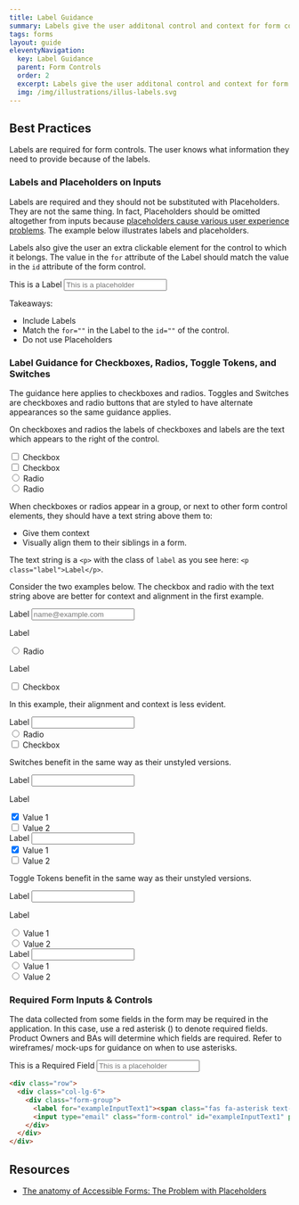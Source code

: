 ```yaml
---
title: Label Guidance
summary: Labels give the user additonal control and context for form controls.
tags: forms
layout: guide
eleventyNavigation:
  key: Label Guidance
  parent: Form Controls
  order: 2
  excerpt: Labels give the user additonal control and context for form controls.
  img: /img/illustrations/illus-labels.svg
---
```

    
## Best Practices

Labels are required for form controls. The user knows what information they need to provide because of the labels.

### Labels and Placeholders on Inputs

Labels are required and they should not be substituted with Placeholders. They are not the same thing. In fact, Placeholders should be omitted altogether from inputs because <a href="https://www.deque.com/blog/accessible-forms-the-problem-with-placeholders/" target="_blank">placeholders cause various user experience problems</a>. The example below illustrates labels and placeholders. 

Labels also give the user an extra clickable element for the control to which it belongs. The value in the `for` attribute of the Label should match the value in the `id` attribute of the form control.

<div class="row">
  <div class="col-lg-6">
    <div class="form-group">
      <label for="exampleInputText1">This is a Label</label>
      <input type="email" class="form-control" id="exampleInputText1" placeholder="This is a placeholder">
    </div>
  </div>
</div>

Takeaways:

- Include Labels
- Match the `for=""` in the Label to the `id=""` of the control.
- Do not use Placeholders

### Label Guidance for Checkboxes, Radios, Toggle Tokens, and Switches

The guidance here applies to checkboxes and radios. Toggles and Switches are checkboxes and radio buttons that are styled to have alternate appearances so the same guidance applies.

On checkboxes and radios the labels of checkboxes and labels are the text which appears to the right of the control.

<div class="row">
  <div class="col-lg-6">
    <div class="form-group">
      <div class="custom-control custom-checkbox custom-control-inline">
        <input type="checkbox" class="custom-control-input" id="customCheck1">
        <label class="custom-control-label" for="customCheck1">Checkbox</label>
      </div>
      <div class="custom-control custom-checkbox custom-control-inline">
        <input type="checkbox" class="custom-control-input" id="customCheck2">
        <label class="custom-control-label" for="customCheck2">Checkbox</label>
      </div>
    </div>
  </div>
  <div class="col-lg-6">
    <div class="form-group">
      <div class="custom-control custom-radio custom-control-inline">
        <input type="radio" id="customRadioInline1" name="customRadioInline" class="custom-control-input">
        <label class="custom-control-label" for="customRadioInline1">Radio</label>
      </div>
      <div class="custom-control custom-radio custom-control-inline">
        <input type="radio" id="customRadioInline2" name="customRadioInline" class="custom-control-input">
        <label class="custom-control-label" for="customRadioInline2">Radio</label>
      </div>
    </div>
  </div>
</div>

When checkboxes or radios appear in a group, or next to other form control elements, they should have a text string above them to:

- Give them context
- Visually align them to their siblings in a form. 

The text string is a `<p>` with the class of `label` as you see here: `<p class="label">Label</p>`.

Consider the two examples below. The checkbox and radio with the text string above are better for context and alignment in the first example.

<div class="row mb-8">
  <div class="col-lg-6">
    <div class="form-group">
      <label for="exampleFormControlInput2">Label</label>
      <input type="text" class="form-control" id="exampleFormControlInput2" placeholder="name@example.com">
    </div>
  </div>
  <div class="col-lg-3">
    <div class="form-group">
      <p class="label">Label</p>
      <div class="custom-control custom-radio custom-control-inline">
        <input type="radio" id="customRadioInline4353456dsgh" name="customRadioInline46" class="custom-control-input">
        <label class="custom-control-label" for="customRadioInline4353456dsgh">Radio</label>
      </div>
    </div>
  </div>
  <div class="col-lg-3">
    <div class="form-group">
      <p class="label">Label</p>
      <div class="custom-control custom-checkbox custom-control-inline">
        <input type="checkbox" class="custom-control-input" id="customCheck457">
        <label class="custom-control-label" for="customCheck457">Checkbox</label>
      </div>
    </div>
  </div>
</div>

In this example, their alignment and context is less evident.

<div class="row mb-8">
  <div class="col-lg-6">
    <div class="form-group">
      <label for="exampleFormControlInput2dsfg456">Label</label>
      <input type="text" class="form-control" id="exampleFormControlInput2dsfg456">
    </div>
  </div>
  <div class="col-lg-3">
    <div class="form-group">
      <div class="custom-control custom-radio custom-control-inline">
        <input type="radio" id="customRadioInlinee5678569" name="customRadioInline" class="custom-control-input">
        <label class="custom-control-label" for="customRadioInlinee5678569">Radio</label>
      </div>
    </div>
  </div>
  <div class="col-lg-3">
    <div class="form-group">
      <div class="custom-control custom-checkbox custom-control-inline">
        <input type="checkbox" class="custom-control-input" id="customCheck7457678">
        <label class="custom-control-label" for="customCheck7457678">Checkbox</label>
      </div>
    </div>
  </div>
</div>

Switches benefit in the same way as their unstyled versions.

<div class="row mb-8">
  <div class="col-lg-6">
    <div class="form-group">
      <label for="exampleFormControlInput9745676">Label</label>
      <input type="text" class="form-control" id="exampleFormControlInput9745676">
    </div>
  </div>
  <div class="col-lg-6">
    <div class="form-group">
      <p class="label">Label</p>
      <div class="custom-control custom-control-inline custom-switch">
        <input type="checkbox" class="custom-control-input" id="customSwitch578678" checked="true">
        <label class="custom-control-label" for="customSwitch578678">Value 1</label>
      </div>
      <div class="custom-control custom-control-inline custom-switch">
        <input type="checkbox" class="custom-control-input" id="customSwitch7895678">
        <label class="custom-control-label" for="customSwitch7895678">Value 2</label>
      </div>
    </div>
  </div>
</div>

<div class="row mb-8">
  <div class="col-lg-6">
    <div class="form-group">
      <label for="exampleFormControlInput97634">Label</label>
      <input type="text" class="form-control" id="exampleFormControlInput97634">
    </div>
  </div>
  <div class="col-lg-6">
    <div class="form-group">
      <div class="custom-control custom-control-inline custom-switch">
        <input type="checkbox" class="custom-control-input" id="customSwitch1245fdh68" checked="true">
        <label class="custom-control-label" for="customSwitch1245fdh68">Value 1</label>
      </div>
      <div class="custom-control custom-control-inline custom-switch">
        <input type="checkbox" class="custom-control-input" id="customSwitch2adtg678">
        <label class="custom-control-label" for="customSwitch2adtg678">Value 2</label>
      </div>
    </div>
  </div>
</div>

Toggle Tokens benefit in the same way as their unstyled versions.

<div class="row mb-8">
  <div class="col-lg-6">
    <div class="form-group">
      <label for="exampleFormControlInput9765875879">Label</label>
      <input type="text" class="form-control" id="exampleFormControlInput9765875879">
    </div>
  </div>
  <div class="col-lg-6">
    <p class="label">Label</p>
    <div class="form-group">
      <div class="form-check toggle-token">
        <input class="form-check-input" type="radio" value="" name="exclusiveChoice013567567" id="toggleTokenField11" value="option1">
        <label class="form-check-label" for="toggleTokenField11">
          <span class="fas fa-circle"></span>
          <span class="fas fa-check-circle"></span>
          Value 1
        </label>
      </div>
      <div class="form-check toggle-token ml-4">
        <input class="form-check-input" type="radio" value="" name="exclusiveChoice013567567" id="toggleTokenField12" value="option2">
        <label class="form-check-label" for="toggleTokenField12">
          <span class="fas fa-circle " aria-hidden="true"></span>
          <span class="fas fa-check-circle" aria-hidden="true"></span>
          Value 2
        </label>
      </div>
    </div>
  </div>
</div>

<div class="row mb-8">
  <div class="col-lg-6">
    <div class="form-group">
      <label for="exampleFormControlInput9e67857876">Label</label>
      <input type="text" class="form-control" id="exampleFormControlInput9e67857876">
    </div>
  </div>
  <div class="col-lg-6">
    <div class="form-group">
      <div class="form-check toggle-token">
        <input class="form-check-input" type="radio" value="" name="exclusiveChoice01sdfge578" id="toggleTokenField11sfy5467" value="option1">
        <label class="form-check-label" for="toggleTokenField11sfy5467">
          <span class="fas fa-circle"></span>
          <span class="fas fa-check-circle"></span>
          Value 1
        </label>
      </div>
      <div class="form-check toggle-token ml-4">
        <input class="form-check-input" type="radio" value="" name="exclusiveChoice01sdfge578" id="toggleTokenField12567dfgh" value="option2">
        <label class="form-check-label" for="toggleTokenField12567dfgh">
          <span class="fas fa-circle " aria-hidden="true"></span>
          <span class="fas fa-check-circle" aria-hidden="true"></span>
          Value 2
        </label>
      </div>
    </div>
  </div>
</div>

### Required Form Inputs & Controls

The data collected from some fields in the form may be required in the application. In this case, use a red asterisk (<span class="fas fa-asterisk text-danger"></span>) to denote required fields. Product Owners and BAs will determine which fields are required. Refer to wireframes/ mock-ups for guidance on when to use asterisks.

<div class="row">
  <div class="col-lg-6">
    <div class="form-group">
      <label for="exampleInputText1"><span class="fas fa-asterisk text-danger"></span> This is a Required Field</label>
      <input type="email" class="form-control" id="exampleInputText1" placeholder="This is a placeholder">
    </div>
  </div>
</div>

```html
<div class="row">
  <div class="col-lg-6">
    <div class="form-group">
      <label for="exampleInputText1"><span class="fas fa-asterisk text-danger"></span> This is a Required Field</label>
      <input type="email" class="form-control" id="exampleInputText1" placeholder="This is a placeholder">
    </div>
  </div>
</div>
```

## Resources

- <a href="https://www.deque.com/blog/accessible-forms-the-problem-with-placeholders/" target="_blank">The anatomy of Accessible Forms: The Problem with Placeholders</a>
